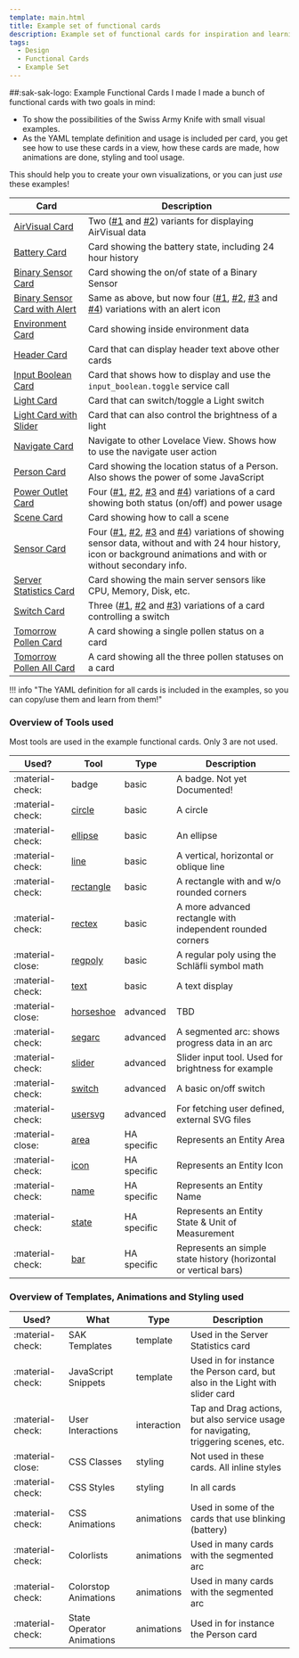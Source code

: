 ```yaml
---
template: main.html
title: Example set of functional cards
description: Example set of functional cards for inspiration and learning how to create and use certain functionality and tools
tags:
  - Design
  - Functional Cards
  - Example Set
---
```

<!-- GT/GL -->

##:sak-sak-logo: Example Functional Cards I made
I made a bunch of functional cards with two goals in mind:

- To show the possibilities of the Swiss Army Knife with small visual examples.
- As the YAML template definition and usage is included per card, you get see how to use these cards in a view, how these cards are made, how animations are done, styling and tool usage.

This should help you to create your own visualizations, or you can just _use_ these examples!

| Card | Description |
| ---- | ----------- |
| [AirVisual Card][functional-card-airvisual1-card] | Two ([\#1][functional-card-airvisual1-card] and [\#2][functional-card-airvisual2-card]) variants for displaying AirVisual data |
| [Battery Card][functional-card-battery-sensor2-card] | Card showing the battery state, including 24 hour history |
| [Binary Sensor Card][functional-card-binary-sensor1-card] | Card showing the on/of state of a Binary Sensor |
| [Binary Sensor Card with Alert][functional-card-binary-sensor-alert1-card] | Same as above, but now four ([\#1][functional-card-binary-sensor-alert1-card], [\#2][functional-card-binary-sensor-alert2-card], [\#3][functional-card-binary-sensor-alert3-card] and [\#4][functional-card-binary-sensor-alert4-card]) variations with an alert icon |
| [Environment Card][functional-card-environment-card] | Card showing inside environment data |
| [Header Card][functional-card-header-card] | Card that can display header text above other cards |
| [Input Boolean Card][functional-card-input-boolean-card] | Card that shows how to display and use the `input_boolean.toggle` service call |
| [Light Card][functional-card-light-card] | Card that can switch/toggle a Light switch |
| [Light Card with Slider][functional-card-light-slider-card] | Card that can also control the brightness of a light |
| [Navigate Card][functional-card-navigate-card] | Navigate to other Lovelace View. Shows how to use the navigate user action |
| [Person Card][functional-card-person-card] | Card showing the location status of a Person. Also shows the power of some JavaScript |
| [Power Outlet Card][functional-card-power-outlet1-card] | Four ([\#1][functional-card-power-outlet1-card], [\#2][functional-card-power-outlet2-card], [\#3][functional-card-power-outlet3-card] and [\#4][functional-card-power-outlet4-card]) variations of a card showing both status (on/off) and power usage |
| [Scene Card][functional-card-scene-card] | Card showing how to call a scene |
| [Sensor Card][functional-card-sensor1-card] | Four ([\#1][functional-card-sensor1-card], [\#2][functional-card-sensor2-card], [\#3][functional-card-sensor3-card] and [\#4][functional-card-sensor4-card]) variations of showing sensor data, without and with 24 hour history, icon or background animations and with or without secondary info. |
| [Server Statistics Card][functional-card-server-statistics-card] | Card showing the main server sensors like CPU, Memory, Disk, etc. |
| [Switch Card][functional-card-switch1-card] | Three ([\#1][functional-card-switch1-card], [\#2][functional-card-switch2-card] and [\#3][functional-card-switch3-card]) variations of a card controlling a switch |
| [Tomorrow Pollen Card][functional-card-tomorrow-pollen-card] | A card showing a single pollen status on a card |
| [Tomorrow Pollen All Card][functional-card-tomorrow-pollen-all-card] | A card showing all the three pollen statuses on a card |

!!! info "The YAML definition for all cards is included in the examples, so you can copy/use them and learn from them!"

### Overview of Tools used

Most tools are used in the example functional cards. Only 3 are not used.

| Used?            | Tool                                                  | Type        | Description |
|----------------- | ----------------------------------------------------- | ----------- | ----------- |
| :material-check: | badge                                                 | basic       | A badge. Not yet Documented! |
| :material-check: | [circle][swiss-army-knife-basic-tool-circle]          | basic       | A circle |
| :material-check: | [ellipse][swiss-army-knife-basic-tool-ellipse]        | basic       | An ellipse |
| :material-check: | [line][swiss-army-knife-basic-tool-line]              | basic       | A vertical, horizontal or oblique line |
| :material-check: | [rectangle][swiss-army-knife-basic-tool-rectangle]    | basic       | A rectangle with and w/o rounded corners |
| :material-check: | [rectex][swiss-army-knife-basic-tool-rectex]          | basic       | A more advanced rectangle with independent rounded corners |
| :material-close: | [regpoly][swiss-army-knife-basic-tool-regpoly]        | basic       | A regular poly using the Schläfli symbol math |
| :material-check: | [text][swiss-army-knife-basic-tool-text]              | basic       | A text display |
| :material-close: | [horseshoe][swiss-army-knife-advanced-tool-horseshoe] | advanced    | TBD |
| :material-check: | [segarc][swiss-army-knife-advanced-tool-segarc]       | advanced    | A segmented arc: shows progress data in an arc |
| :material-check: | [slider][swiss-army-knife-advanced-tool-slider]       | advanced    | Slider input tool. Used for brightness for example |
| :material-check: | [switch][swiss-army-knife-advanced-tool-switch]       | advanced    | A basic on/off switch |
| :material-check: | [usersvg][swiss-army-knife-advanced-tool-usersvg]     | advanced    | For fetching user defined, external SVG files |
| :material-close: | [area][swiss-army-knife-ha-tool-area]                 | HA specific | Represents an Entity Area |
| :material-check: | [icon][swiss-army-knife-ha-tool-icon]                 | HA specific | Represents an Entity Icon |
| :material-check: | [name][swiss-army-knife-ha-tool-name]                 | HA specific | Represents an Entity Name |
| :material-check: | [state][swiss-army-knife-ha-tool-state]               | HA specific | Represents an Entity State & Unit of Measurement |
| :material-check: | [bar][swiss-army-knife-ha-tool-bar]                   | HA specific | Represents an simple state history (horizontal or vertical bars)|

### Overview of Templates, Animations and Styling used

| Used?            | What                                                  | Type        | Description |
|----------------- | ----------------------------------------------------- | ----------- | ----------- |
| :material-check: | SAK Templates                                         | template    | Used in the Server Statistics card |
| :material-check: | JavaScript Snippets                                   | template    | Used in for instance the Person card, but also in the Light with slider card|
| :material-check: | User Interactions                                     | interaction | Tap and Drag actions, but also service usage for navigating, triggering scenes, etc.|
| :material-close: | CSS Classes                                           | styling | Not used in these cards. All inline styles|
| :material-check: | CSS Styles                                            | styling | In all cards|
| :material-check: | CSS Animations                                        | animations | Used in some of the cards that use blinking (battery)|
| :material-check: | Colorlists                                            | animations | Used in many cards with the segmented arc|
| :material-check: | Colorstop Animations                                  | animations | Used in many cards with the segmented arc|
| :material-check: | State Operator Animations                             | animations | Used in for instance the Person card|

<!-- Image references -->

[AmoebeLabs Swiss Army Knife Custom Card Example 12]: ../assets/screenshots/sak-example-12.png
[AmoebeLabs Swiss Army Knife Custom Card Example 12 Light - Wide cards]: ../assets/screenshots/sak-example-12-m3-d06-light.png "Swiss Army Knife Example 12 - Wide cards, light theme"
[AmoebeLabs Swiss Army Knife Custom Card Example 12 Dark - Wide cards]: ../assets/screenshots/sak-example-12-m3-d06-dark.png "Swiss Army Knife Example 12 - Wide cards, dark theme"
[AmoebeLabs Swiss Army Knife Custom Card Example 12 Cards]: ../assets/screenshots/swiss-army-knife-example-12c-800x800.gif

<!--- Internal References... --->
[Swiss Army Knife Tutorial 02]: ../tutorials/10-step-tutorial-02-intro.md
[Swiss Army Knife Example 12]: ../examples/example-12.md
[Swiss Army Knife CSS Classes]: ../basics/styling/classes.md

[swiss-army-knife-basic-tool-circle]: ../tools/circle-tool.md "Swiss Army Knife - Circle Tool"
[swiss-army-knife-basic-tool-ellipse]: ../tools/ellipse-tool.md "Swiss Army Knife - Ellipse Tool"
[swiss-army-knife-basic-tool-line]: ../tools/line-tool.md "Swiss Army Knife - Line Tool"
[swiss-army-knife-basic-tool-rectangle]: ../tools/rectangle-tool.md "Swiss Army Knife - Rectangle Tool"
[swiss-army-knife-basic-tool-rectex]: ../tools/rectangle-ex-tool.md "Swiss Army Knife - Rectangle Ex Tool"
[swiss-army-knife-basic-tool-regpoly]: ../tools/regular-poly-tool.md "Swiss Army Knife - Regular Poly Tool"
[swiss-army-knife-basic-tool-text]: ../tools/text-tool.md "Swiss Army Knife - Text Tool"
[swiss-army-knife-advanced-tool-horseshoe]: ../tools/horseshoe-tool.md "Swiss Army Knife - Horse shoe Tool"
[swiss-army-knife-advanced-tool-segarc]: ../tools/segarc-tool.md "Swiss Army Knife - Segmented Arc Tool"
[swiss-army-knife-advanced-tool-slider]: ../tools/slider-tool.md "Swiss Army Knife - Slider Tool"
[swiss-army-knife-advanced-tool-switch]: ../tools/switch-tool.md "Swiss Army Knife - Switch Tool"
[swiss-army-knife-advanced-tool-usersvg]: ../tools/usersvg-tool.md "Swiss Army Knife - User SVG Tool"
[swiss-army-knife-ha-tool-area]: ../tools/entity-area-tool.md "Swiss Army Knife - Entity Area Tool"
[swiss-army-knife-ha-tool-icon]: ../tools/entity-icon-tool.md "Swiss Army Knife - Entity Icon Tool"
[swiss-army-knife-ha-tool-name]: ../tools/entity-name-tool.md "Swiss Army Knife - Entity Name Tool"
[swiss-army-knife-ha-tool-state]: ../tools/entity-state-tool.md "Swiss Army Knife - Entity State Tool"
[swiss-army-knife-ha-tool-bar]: ../tools/entity-barchart-tool.md "Swiss Army Knife - Entity History Bar Tool"

[functional-card-airvisual1-card]: functional-card-airvisual1-card.md
[functional-card-airvisual2-card]: functional-card-airvisual2-card.md
[functional-card-battery-sensor2-card]: functional-card-battery-sensor2-card.md
[functional-card-binary-sensor1-card]: functional-card-binary-sensor1-card.md
[functional-card-binary-sensor-alert1-card]: functional-card-binary-sensor-alert1-card.md
[functional-card-binary-sensor-alert2-card]: functional-card-binary-sensor-alert2-card.md
[functional-card-binary-sensor-alert3-card]: functional-card-binary-sensor-alert3-card.md
[functional-card-binary-sensor-alert4-card]: functional-card-binary-sensor-alert4-card.md
[functional-card-environment-card]: functional-card-environment-card.md
[functional-card-header-card]: functional-card-header-card.md
[functional-card-input-boolean-card]: functional-card-input-boolean-card.md
[functional-card-light-card]: functional-card-light-card.md
[functional-card-light-slider-card]: functional-card-light-slider-card.md
[functional-card-navigate-card]: functional-card-navigate-card.md
[functional-card-person-card]: functional-card-person-card.md
[functional-card-power-outlet1-card]: functional-card-power-outlet1-card.md
[functional-card-power-outlet2-card]: functional-card-power-outlet2-card.md
[functional-card-power-outlet3-card]: functional-card-power-outlet3-card.md
[functional-card-power-outlet4-card]: functional-card-power-outlet4-card.md
[functional-card-scene-card]: functional-card-scene-card.md
[functional-card-sensor1-card]: functional-card-sensor1-card.md
[functional-card-sensor2-card]: functional-card-sensor2-card.md
[functional-card-sensor3-card]: functional-card-sensor3-card.md
[functional-card-sensor4-card]: functional-card-sensor4-card.md
[functional-card-server-statistics-card]: functional-card-server-statistics-card.md
[functional-card-switch1-card]: functional-card-switch1-card.md
[functional-card-switch2-card]: functional-card-switch2-card.md
[functional-card-switch3-card]: functional-card-switch3-card.md
[functional-card-tomorrow-pollen-card]: functional-card-tomorrow-pollen-card.md
[functional-card-tomorrow-pollen-all-card]: functional-card-tomorrow-pollen-all-card.md

<!--- External References... --->

[ham3-d06-url]: https://material3-themes-manual.amoebelabs.com/examples/material3-example-theme-d06-tealblue/
[ham3-url]: https://material3-themes-manual.amoebelabs.com/
[ham3-c12-url]: https://material3-themes-manual.amoebelabs.com/examples/material3-example-theme-c12-magenta/